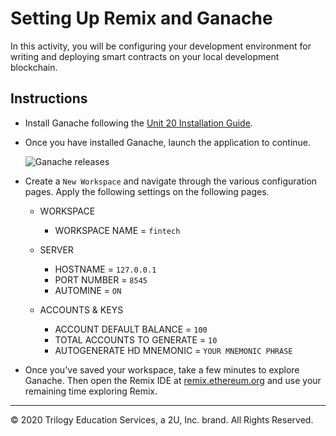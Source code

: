 # Setting Up Remix and Ganache

In this activity, you will be configuring your development environment for writing and deploying smart contracts on your local development blockchain.

## Instructions

* Install Ganache following the [Unit 20 Installation Guide](../../../Supplemental/unit-20-install-guide.md).

* Once you have installed Ganache, launch the application to continue.

    ![Ganache releases](Images/ganache_create_workspace.png)

* Create a `New Workspace` and navigate through the various configuration pages. Apply the following settings on the following pages.

  * WORKSPACE
    * WORKSPACE NAME = `fintech`

  * SERVER
    * HOSTNAME = `127.0.0.1`
    * PORT NUMBER = `8545`
    * AUTOMINE = `ON`

  * ACCOUNTS & KEYS
    * ACCOUNT DEFAULT BALANCE = `100`
    * TOTAL ACCOUNTS TO GENERATE = `10`
    * AUTOGENERATE HD MNEMONIC = `YOUR MNEMONIC PHRASE`

* Once you've saved your workspace, take a few minutes to explore Ganache. Then open the Remix IDE at [remix.ethereum.org](https://remix.ethereum.org) and use your remaining time exploring Remix.

---

© 2020 Trilogy Education Services, a 2U, Inc. brand. All Rights Reserved.
